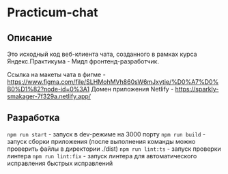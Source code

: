 # Practicum-chat

## Описание

Это исходный код веб-клиента чата, созданного в рамках курса Яндекс.Практикума - Мидл фронтенд-разработчик.

Ссылка на макеты чата в фигме - https://www.figma.com/file/SLHMohMVh860sW6mJxytie/%D0%A7%D0%B0%D1%82?node-id=0%3A1
Домен приложения Netlify - https://sparkly-smakager-7f329a.netlify.app/

## Разработка

`npm run start` - запуск в dev-режиме на 3000 порту
`npm run build` - запуск сборки приложения (после выполнения команды можно проверить файлы в директории ./dist)
`npm run lint:ts` - запуск проверки линтера
`npm run lint:fix` - запуск линтера для автоматического исправления быстрых исправлений  